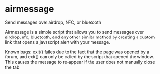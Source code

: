 # airmessage
Send messages over airdrop, NFC, or bluetooth

Airmessage is a simple script that allows you to send messages over airdrop, nfc, bluetooth, and any other similar method by creating a custom link that opens a javascript alert with your message.

Known bugs:
exit() failes due to the fact that the page was opened by a forum, and exit() can only be called by the script that opened the window. This causes the message to re-appear if the user does not manually close the tab
